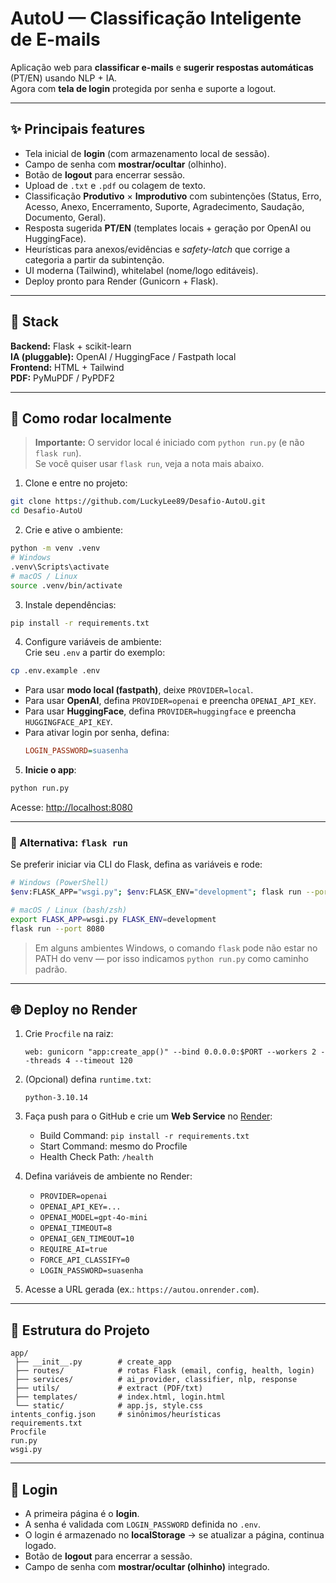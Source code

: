 # AutoU — Classificação Inteligente de E-mails

Aplicação web para **classificar e-mails** e **sugerir respostas automáticas** (PT/EN) usando NLP + IA.  
Agora com **tela de login** protegida por senha e suporte a logout.

---

## ✨ Principais features

- Tela inicial de **login** (com armazenamento local de sessão).
- Campo de senha com **mostrar/ocultar** (olhinho).
- Botão de **logout** para encerrar sessão.
- Upload de `.txt` e `.pdf` ou colagem de texto.
- Classificação **Produtivo** × **Improdutivo** com subintenções (Status, Erro, Acesso, Anexo, Encerramento, Suporte, Agradecimento, Saudação, Documento, Geral).
- Resposta sugerida **PT/EN** (templates locais + geração por OpenAI ou HuggingFace).
- Heurísticas para anexos/evidências e _safety-latch_ que corrige a categoria a partir da subintenção.
- UI moderna (Tailwind), whitelabel (nome/logo editáveis).
- Deploy pronto para Render (Gunicorn + Flask).

---

## 🧰 Stack

**Backend:** Flask + scikit-learn  
**IA (pluggable):** OpenAI / HuggingFace / Fastpath local  
**Frontend:** HTML + Tailwind  
**PDF:** PyMuPDF / PyPDF2

---

## 🚀 Como rodar localmente

> **Importante:** O servidor local é iniciado com `python run.py` (e não `flask run`).  
> Se você quiser usar `flask run`, veja a nota mais abaixo.

1. Clone e entre no projeto:

```bash
git clone https://github.com/LuckyLee89/Desafio-AutoU.git
cd Desafio-AutoU
```

2. Crie e ative o ambiente:

```bash
python -m venv .venv
# Windows
.venv\Scripts\activate
# macOS / Linux
source .venv/bin/activate
```

3. Instale dependências:

```bash
pip install -r requirements.txt
```

4. Configure variáveis de ambiente:  
   Crie seu `.env` a partir do exemplo:

```bash
cp .env.example .env
```

- Para usar **modo local (fastpath)**, deixe `PROVIDER=local`.
- Para usar **OpenAI**, defina `PROVIDER=openai` e preencha `OPENAI_API_KEY`.
- Para usar **HuggingFace**, defina `PROVIDER=huggingface` e preencha `HUGGINGFACE_API_KEY`.
- Para ativar login por senha, defina:
  ```ini
  LOGIN_PASSWORD=suasenha
  ```

5. **Inicie o app**:

```bash
python run.py
```

Acesse: [http://localhost:8080](http://localhost:8080)

---

### 🔄 Alternativa: `flask run`

Se preferir iniciar via CLI do Flask, defina as variáveis e rode:

```bash
# Windows (PowerShell)
$env:FLASK_APP="wsgi.py"; $env:FLASK_ENV="development"; flask run --port 8080

# macOS / Linux (bash/zsh)
export FLASK_APP=wsgi.py FLASK_ENV=development
flask run --port 8080
```

> Em alguns ambientes Windows, o comando `flask` pode não estar no PATH do venv — por isso indicamos `python run.py` como caminho padrão.

---

## 🌐 Deploy no Render

1. Crie `Procfile` na raiz:

   ```
   web: gunicorn "app:create_app()" --bind 0.0.0.0:$PORT --workers 2 --threads 4 --timeout 120
   ```

2. (Opcional) defina `runtime.txt`:

   ```
   python-3.10.14
   ```

3. Faça push para o GitHub e crie um **Web Service** no [Render](https://render.com/):

   - Build Command: `pip install -r requirements.txt`
   - Start Command: mesmo do Procfile
   - Health Check Path: `/health`

4. Defina variáveis de ambiente no Render:

   - `PROVIDER=openai`
   - `OPENAI_API_KEY=...`
   - `OPENAI_MODEL=gpt-4o-mini`
   - `OPENAI_TIMEOUT=8`
   - `OPENAI_GEN_TIMEOUT=10`
   - `REQUIRE_AI=true`
   - `FORCE_API_CLASSIFY=0`
   - `LOGIN_PASSWORD=suasenha`

5. Acesse a URL gerada (ex.: `https://autou.onrender.com`).

---

## 📂 Estrutura do Projeto

```
app/
 ├── __init__.py        # create_app
 ├── routes/            # rotas Flask (email, config, health, login)
 ├── services/          # ai_provider, classifier, nlp, response
 ├── utils/             # extract (PDF/txt)
 ├── templates/         # index.html, login.html
 └── static/            # app.js, style.css
intents_config.json     # sinônimos/heurísticas
requirements.txt
Procfile
run.py
wsgi.py
```

---

## 🔑 Login

- A primeira página é o **login**.
- A senha é validada com `LOGIN_PASSWORD` definida no `.env`.
- O login é armazenado no **localStorage** → se atualizar a página, continua logado.
- Botão de **logout** para encerrar a sessão.
- Campo de senha com **mostrar/ocultar (olhinho)** integrado.
